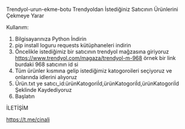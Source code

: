 Trendyol-urun-ekme-botu
Trendyoldan İstediğiniz Satıcının Ürünlerini Çekmeye Yarar

Kullanım:

1. Bilgisayarınıza Python İndirin
2. pip install loguru requests kütüphaneleri indirin
3. Öncelikle istediğimiz bir satıcının trendyol mağzasına giriyoruz https://www.trendyol.com/magaza/trendyol-m-968 örnek bir link burdaki 968 satıcının id si 
4. Tüm ürünler kısmına gelip istediğimiz katogoroileri seçiyoruz ve onlarında idlerini alıyoruz 
5. Ürün.txt ye satıcı_id:ürünKatogoriİd,ürünKatogoriİd,ürünKatogoriİd Şeklinde Kaydediyoruz 
6. Başlatın



İLETİŞİM

https://t.me/cinali
